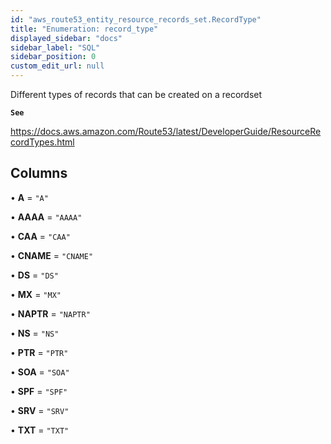 ```yaml
---
id: "aws_route53_entity_resource_records_set.RecordType"
title: "Enumeration: record_type"
displayed_sidebar: "docs"
sidebar_label: "SQL"
sidebar_position: 0
custom_edit_url: null
---
```


Different types of records that can be created on a recordset

**`See`**

https://docs.aws.amazon.com/Route53/latest/DeveloperGuide/ResourceRecordTypes.html

## Columns

• **A** = ``"A"``

• **AAAA** = ``"AAAA"``

• **CAA** = ``"CAA"``

• **CNAME** = ``"CNAME"``

• **DS** = ``"DS"``

• **MX** = ``"MX"``

• **NAPTR** = ``"NAPTR"``

• **NS** = ``"NS"``

• **PTR** = ``"PTR"``

• **SOA** = ``"SOA"``

• **SPF** = ``"SPF"``

• **SRV** = ``"SRV"``

• **TXT** = ``"TXT"``
